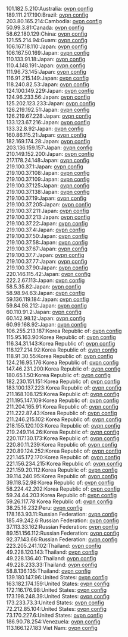 101.182.5.210:Australia: [ovpn config](vpn/101_182_5_210.ovpn)  
189.111.217.190:Brazil: [ovpn config](vpn/189_111_217_190.ovpn)  
203.80.165.214:Cambodia: [ovpn config](vpn/203_80_165_214.ovpn)  
50.99.3.81:Canada: [ovpn config](vpn/50_99_3_81.ovpn)  
58.62.180.129:China: [ovpn config](vpn/58_62_180_129.ovpn)  
121.55.214.94:Guam: [ovpn config](vpn/121_55_214_94.ovpn)  
106.167.18.110:Japan: [ovpn config](vpn/106_167_18_110.ovpn)  
106.167.50.169:Japan: [ovpn config](vpn/106_167_50_169.ovpn)  
110.133.91.18:Japan: [ovpn config](vpn/110_133_91_18.ovpn)  
110.4.148.191:Japan: [ovpn config](vpn/110_4_148_191.ovpn)  
111.96.73.145:Japan: [ovpn config](vpn/111_96_73_145.ovpn)  
116.91.215.149:Japan: [ovpn config](vpn/116_91_215_149.ovpn)  
118.240.82.53:Japan: [ovpn config](vpn/118_240_82_53.ovpn)  
124.100.149.229:Japan: [ovpn config](vpn/124_100_149_229.ovpn)  
124.96.233.56:Japan: [ovpn config](vpn/124_96_233_56.ovpn)  
125.202.123.233:Japan: [ovpn config](vpn/125_202_123_233.ovpn)  
126.219.192.51:Japan: [ovpn config](vpn/126_219_192_51.ovpn)  
126.219.67.228:Japan: [ovpn config](vpn/126_219_67_228.ovpn)  
133.123.67.216:Japan: [ovpn config](vpn/133_123_67_216.ovpn)  
133.32.8.92:Japan: [ovpn config](vpn/133_32_8_92.ovpn)  
160.86.115.21:Japan: [ovpn config](vpn/160_86_115_21.ovpn)  
182.169.174.28:Japan: [ovpn config](vpn/182_169_174_28.ovpn)  
203.136.159.157:Japan: [ovpn config](vpn/203_136_159_157.ovpn)  
210.149.152.200:Japan: [ovpn config](vpn/210_149_152_200.ovpn)  
217.178.24.148:Japan: [ovpn config](vpn/217_178_24_148.ovpn)  
219.100.37.1:Japan: [ovpn config](vpn/219_100_37_1.ovpn)  
219.100.37.108:Japan: [ovpn config](vpn/219_100_37_108.ovpn)  
219.100.37.109:Japan: [ovpn config](vpn/219_100_37_109.ovpn)  
219.100.37.125:Japan: [ovpn config](vpn/219_100_37_125.ovpn)  
219.100.37.138:Japan: [ovpn config](vpn/219_100_37_138.ovpn)  
219.100.37.19:Japan: [ovpn config](vpn/219_100_37_19.ovpn)  
219.100.37.205:Japan: [ovpn config](vpn/219_100_37_205.ovpn)  
219.100.37.211:Japan: [ovpn config](vpn/219_100_37_211.ovpn)  
219.100.37.213:Japan: [ovpn config](vpn/219_100_37_213.ovpn)  
219.100.37.22:Japan: [ovpn config](vpn/219_100_37_22.ovpn)  
219.100.37.4:Japan: [ovpn config](vpn/219_100_37_4.ovpn)  
219.100.37.50:Japan: [ovpn config](vpn/219_100_37_50.ovpn)  
219.100.37.58:Japan: [ovpn config](vpn/219_100_37_58.ovpn)  
219.100.37.67:Japan: [ovpn config](vpn/219_100_37_67.ovpn)  
219.100.37.7:Japan: [ovpn config](vpn/219_100_37_7.ovpn)  
219.100.37.77:Japan: [ovpn config](vpn/219_100_37_77.ovpn)  
219.100.37.90:Japan: [ovpn config](vpn/219_100_37_90.ovpn)  
220.146.115.42:Japan: [ovpn config](vpn/220_146_115_42.ovpn)  
222.2.67.113:Japan: [ovpn config](vpn/222_2_67_113.ovpn)  
58.5.35.82:Japan: [ovpn config](vpn/58_5_35_82.ovpn)  
58.98.94.63:Japan: [ovpn config](vpn/58_98_94_63.ovpn)  
59.136.119.184:Japan: [ovpn config](vpn/59_136_119_184.ovpn)  
59.84.98.212:Japan: [ovpn config](vpn/59_84_98_212.ovpn)  
60.110.91.2:Japan: [ovpn config](vpn/60_110_91_2.ovpn)  
60.142.98.12:Japan: [ovpn config](vpn/60_142_98_12.ovpn)  
60.99.168.92:Japan: [ovpn config](vpn/60_99_168_92.ovpn)  
106.255.213.187:Korea Republic of: [ovpn config](vpn/106_255_213_187.ovpn)  
115.95.163.90:Korea Republic of: [ovpn config](vpn/115_95_163_90.ovpn)  
116.34.31.143:Korea Republic of: [ovpn config](vpn/116_34_31_143.ovpn)  
118.127.214.92:Korea Republic of: [ovpn config](vpn/118_127_214_92.ovpn)  
118.91.30.55:Korea Republic of: [ovpn config](vpn/118_91_30_55.ovpn)  
124.216.95.176:Korea Republic of: [ovpn config](vpn/124_216_95_176.ovpn)  
147.46.231.200:Korea Republic of: [ovpn config](vpn/147_46_231_200.ovpn)  
180.65.1.50:Korea Republic of: [ovpn config](vpn/180_65_1_50.ovpn)  
182.230.151.151:Korea Republic of: [ovpn config](vpn/182_230_151_151.ovpn)  
183.100.137.223:Korea Republic of: [ovpn config](vpn/183_100_137_223.ovpn)  
211.168.108.125:Korea Republic of: [ovpn config](vpn/211_168_108_125.ovpn)  
211.195.147.109:Korea Republic of: [ovpn config](vpn/211_195_147_109.ovpn)  
211.204.165.91:Korea Republic of: [ovpn config](vpn/211_204_165_91.ovpn)  
211.222.87.43:Korea Republic of: [ovpn config](vpn/211_222_87_43.ovpn)  
211.246.215.102:Korea Republic of: [ovpn config](vpn/211_246_215_102.ovpn)  
218.155.120.103:Korea Republic of: [ovpn config](vpn/218_155_120_103.ovpn)  
219.249.114.26:Korea Republic of: [ovpn config](vpn/219_249_114_26.ovpn)  
220.117.130.173:Korea Republic of: [ovpn config](vpn/220_117_130_173.ovpn)  
220.80.11.239:Korea Republic of: [ovpn config](vpn/220_80_11_239.ovpn)  
220.89.124.252:Korea Republic of: [ovpn config](vpn/220_89_124_252.ovpn)  
221.145.172.170:Korea Republic of: [ovpn config](vpn/221_145_172_170.ovpn)  
221.156.234.215:Korea Republic of: [ovpn config](vpn/221_156_234_215.ovpn)  
221.159.20.112:Korea Republic of: [ovpn config](vpn/221_159_20_112.ovpn)  
39.114.240.95:Korea Republic of: [ovpn config](vpn/39_114_240_95.ovpn)  
39.118.52.98:Korea Republic of: [ovpn config](vpn/39_118_52_98.ovpn)  
58.224.42.202:Korea Republic of: [ovpn config](vpn/58_224_42_202.ovpn)  
59.24.44.203:Korea Republic of: [ovpn config](vpn/59_24_44_203.ovpn)  
59.26.117.78:Korea Republic of: [ovpn config](vpn/59_26_117_78.ovpn)  
38.25.16.232:Peru: [ovpn config](vpn/38_25_16_232.ovpn)  
178.163.93.11:Russian Federation: [ovpn config](vpn/178_163_93_11.ovpn)  
185.49.242.6:Russian Federation: [ovpn config](vpn/185_49_242_6.ovpn)  
37.113.33.162:Russian Federation: [ovpn config](vpn/37_113_33_162.ovpn)  
89.151.156.112:Russian Federation: [ovpn config](vpn/89_151_156_112.ovpn)  
92.37.143.66:Russian Federation: [ovpn config](vpn/92_37_143_66.ovpn)  
223.205.241.102:Thailand: [ovpn config](vpn/223_205_241_102.ovpn)  
49.228.120.143:Thailand: [ovpn config](vpn/49_228_120_143.ovpn)  
49.228.136.40:Thailand: [ovpn config](vpn/49_228_136_40.ovpn)  
49.228.233.33:Thailand: [ovpn config](vpn/49_228_233_33.ovpn)  
58.8.136.135:Thailand: [ovpn config](vpn/58_8_136_135.ovpn)  
139.180.147.96:United States: [ovpn config](vpn/139_180_147_96.ovpn)  
163.182.174.159:United States: [ovpn config](vpn/163_182_174_159.ovpn)  
172.116.176.98:United States: [ovpn config](vpn/172_116_176_98.ovpn)  
173.198.248.39:United States: [ovpn config](vpn/173_198_248_39.ovpn)  
173.233.73.3:United States: [ovpn config](vpn/173_233_73_3.ovpn)  
72.212.85.104:United States: [ovpn config](vpn/72_212_85_104.ovpn)  
73.170.227.6:United States: [ovpn config](vpn/73_170_227_6.ovpn)  
186.90.78.254:Venezuela: [ovpn config](vpn/186_90_78_254.ovpn)  
113.166.127.183:Viet Nam: [ovpn config](vpn/113_166_127_183.ovpn)  
